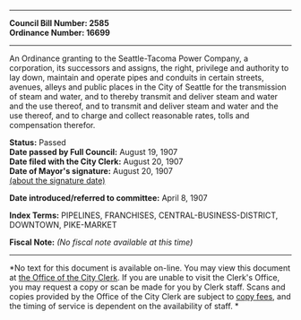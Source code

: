 * * * * *  
  
**Council Bill Number: [](#h0)[](#h2)2585**   
**Ordinance Number: 16699**  
  
* * * * *  
  
An Ordinance granting to the Seattle-Tacoma Power Company, a corporation, its successors and assigns, the right, privilege and authority to lay down, maintain and operate pipes and conduits in certain streets, avenues, alleys and public places in the City of Seattle for the transmission of steam and water, and to thereby transmit and deliver steam and water and the use thereof, and to transmit and deliver steam and water and the use thereof, and to charge and collect reasonable rates, tolls and compensation therefor.  
  
**Status:** Passed   
**Date passed by Full Council:** August 19, 1907   
**Date filed with the City Clerk:** August 20, 1907   
**Date of Mayor's signature:** August 20, 1907   
[(about the signature date)](/~public/approvaldate.htm)   
  
  
**Date introduced/referred to committee:** April 8, 1907   
  
**Index Terms:** PIPELINES, FRANCHISES, CENTRAL-BUSINESS-DISTRICT, DOWNTOWN, PIKE-MARKET  
  
**Fiscal Note:** *(No fiscal note available at this time)*  
  
* * * * *  
  
*No text for this document is available on-line. You may view this document at [the Office of the City Clerk](http://www.seattle.gov/leg/clerk/contactUs.htm). If you are unable to visit the Clerk's Office, you may request a copy or scan be made for you by Clerk staff. Scans and copies provided by the Office of the City Clerk are subject to [copy fees](http://clerk.seattle.gov/~public/clerkfees.htm), and the timing of service is dependent on the availability of staff. *  
  
  
